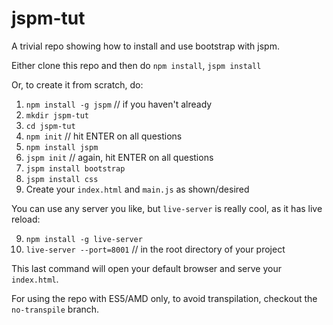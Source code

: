 # jspm-tut

A trivial repo showing how to install and use bootstrap with jspm.

Either clone this repo and then do `npm install`, `jspm install`

Or, to create it from scratch, do:

1. `npm install -g jspm` // if you haven't already
2. `mkdir jspm-tut`
3. `cd jspm-tut`
4. `npm init` // hit ENTER on all questions
5. `npm install jspm`
6. `jspm init` // again, hit ENTER on all questions
7. `jspm install bootstrap`
8. `jspm install css`
9. Create your `index.html` and `main.js` as shown/desired

You can use any server you like, but `live-server` is really cool, as it has live reload:

9. `npm install -g live-server`
10. `live-server --port=8001` // in the root directory of your project

This last command will open your default browser and serve your `index.html`.

For using the repo with ES5/AMD only, to avoid transpilation, checkout the `no-transpile` branch.
